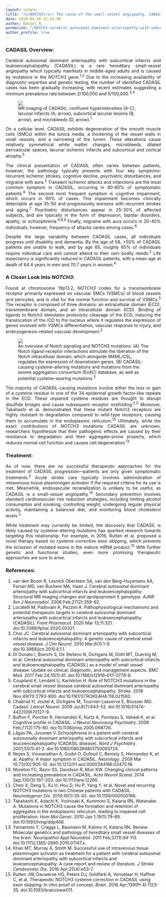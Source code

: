 ```yaml
---
layout: single
title: "<i>NOTCH3</i>: The cause of the small-vessel angiopathy, CADASIL"
date: 2020-04-20 22:41:00
author: Daniel R.
permalink: "/NOTCH3-cerebral-autosomal-dominant-arteriopathy-with-subcortical-infarcts-and-leukoencephalopathy/"
author_profile: true
---
```

### CADASIL Overview:

<div style="text-align: justify"><p> Cerebral autosomal dominant arteriopathy with subcortical infarcts and leukoencephalopathy (CADASIL) is a rare hereditary small-vessel angiopathy which typically manifests in middle-aged adults and is caused by mutations in the <i>NOTCH3</i> gene.<sup>1,2</sup> Due to the increasing availability of diagnostic expertise and genetic testing, the number of identified CADASIL cases has been gradually increasing, with recent estimates suggesting a minimum prevalence rate between 2/100,000 and 5/100,000.<sup>3,4</sup></p></div>

<figure>
  <img src="http://www.ajnr.org/content/ajnr/27/2/359/F1.large.jpg">
    <figcaption> MR imaging of CADASIL: confluent hyperintensities (A-C), lacunar infarcts (A, arrow), subcortical lacunar lesions (B, arrow), and microbleeds (D, arrow).<sup>1</sup></figcaption>
</figure>

<div style="text-align: justify"><p>On a cellular level, CADASIL exhibits degeneration of the smooth muscle cells (SMCs) within the tunica media, a thickening of the vessel walls in small vessels, and a narrowing of the lumen. These alterations cause relatively symmetrical white matter changes, microbleeds, dilated perivascular spaces, lacunar ischemic infarcts and subcortical and cortical atrophy.<sup>5</sup></p>

<p>The clinical presentation of CADASIL often varies between patients, however, the pathology typically presents with four key symptoms: recurrent ischemic strokes, cognitive decline, psychiatric disturbances, and migraine with aura.<sup>2</sup> Transient ischemic attacks and infarctions are the most common symptom in CADASIL, occurring in 60-85% of symptomatic patients.<sup>6</sup> The second most frequent symptom is cognitive impairment, which occurs in 60% of cases. This impairment becomes clinically detectable at age 35-50 and progressively worsens with recurrent strokes and aging.<sup>7</sup> Psychiatric disturbances appear in 25-30% of affected subjects, and are typically in the form of depression, bipolar disorders, apathy, or schizophrenia.<sup>6.8,9</sup> Finally, migraine with aura occurs in 20-40% individuals, however, frequency of attacks varies among cases.<sup>6</sup></p>

<p>Despite the large variability between CADASIL cases, all individuals progress until disability and dementia. By the age of 58, >50% of CADASIL patients are unable to walk, and by age 65, roughly 65% of individuals require individual care and cannot attend to their own bodily needs.<sup>2</sup> Life expectancy is significantly reduced in CADASIL patients, with a mean age at death of 64.4 years in men and 70.7 years in women.<sup>4</sup></p></div>

### A Closer Look Into <i>NOTCH3</i>:

<div style="text-align: justify"><p>Found at chromosome 19p13.2, <i>NOTCH3</i> codes for a transmembrane receptor primarily expressed on vascular SMCs (VSMCs) of blood vessels and pericytes, and is vital for the normal function and survival of VSMCs.<sup>5</sup> The receptor is composed of three domains: an extracellular domain (ECD), transmembrane domain, and an intracellular domain (ICD). Binding of ligands to Notch3 stimulates proteolytic cleavage of the ECD, inducing the translocation of the ICD to the nucleus where it regulates the expression of genes involved with VSMCs differentiation, vascular response to injury, and embryogenesis-related vascular development.<sup>2</sup></p></div>

<figure>
  <img src="https://i.imgur.com/qQUWvxf.jpg">
    <figcaption>An overview of Notch signaling and NOTCH3 mutations. (A) The Notch ligand-receptor interactions stimulate the liberation of the Notch intracellular domain, which alongside MAML/CSL, regulates the expression of downstream genes. (B) CADASIL-causing cysteine-altering mutations and mutations from the exome aggregation consortium (ExAC) database, as well as potential cysteine-sparing mutations.<sup>5</sup></figcaption>
</figure>

<div style="text-align: justify"><p>The majority of CADASIL-causing mutations involve either the loss or gain of a cysteine residue in one of the 34 epidermal growth factor-like repeats in the ECD. These unpaired cysteine residues are thought to disrupt disulfide bridges and cause subsequent receptor misfolding.<sup>2,5</sup> Moreover, Takahashi et al. demonstrated that these mutant Notch3 receptors are highly resistant to degradation compared to wild-type receptors, causing them to accumulate in the endoplasmic reticulum.<sup>12</sup> Ultimately, while the exact contributions of <i>NOTCH3</i> mutations CADASIL are unknown, researchers hypothesize that their pathogenic effects are caused by their resistance to degradation and their aggregate-prone property, which reduces normal cell function and causes cell degeneration.<sup>13</sup></p></div>

### Treatment:

<div style="text-align: justify"><p>As of now, there are no successful therapeutic approaches for the treatment of CADASIL progression—patients are only given symptomatic treatments.<sup>2</sup> Acute stroke care typically involves administration of intravenous tissue plasminogen activator if the required criteria for its use is met. Meanwhile, endovascular recanalization is unlikely to be useful, as CADASIL is a small-vessel angiopathy.<sup>14</sup> Secondary prevention involves standard cardiovascular risk reduction strategies, including limiting alcohol consumption and smoking, controlling weight, undergoing regular physical activity, maintaining a balanced diet, and monitoring blood cholesterol levels.<sup>2</sup><p>

<p>While treatment may currently be limited, the discovery that CADASIL is likely caused by cysteine-altering mutations has sparked research towards targeting this relationship. For example, in 2016, Rutten et al. proposed a novel therapy based on cysteine corrective exon skipping, which prevents the inclusion of mutated exons in the mature mRNA product.<sup>15</sup> With further genetic and functional studies, even more promising therapeutic approaches are sure to arise.</p></div>

### References:

1. van den Boom R, Lesnick Oberstein SA, van den Berg-Huysmans AA, Ferrari MD, van Buchem MA, Haan J. Cerebral autosomal dominant arteriopathy with subcortical infarcts and leukoencephalopathy: Structural MR imaging changes and apolipoprotein E genotype. _AJNR Am J Neuroradiol_. 2006 Feb;27(2):359-62.
2. Locatelli M, Padovani A, Pezzini A. Pathophysiological mechanisms and potential therapeutic targets in cerebral autosomal dominant arteriopathy with subcortical infarcts and leukoencephalopathy (CADASIL). _Front Pharmacol_. 2020 Mar 13;11:321. doi:10.3389/fphar.2020.00321.
3. Choi JC. Cerebral autosomal dominant arteriopathy with subcortical infarcts and leukoencephalopathy: A genetic cause of cerebral small vessel disease. _J Clin Neurol_. 2010 Mar;6(1):1-9. doi:10.3988/jcn.2010.6.1.1.
4. Di Donato I, Bianchi S, De Stefano N, Dichgans M, Dotti MT, Duering M, et al. Cerebral autosomal dominant arteriopathy with subcortical infarcts and leukoencephalopathy (CADASIL) as a model of small vessel disease: Update on clinical, diagnostic, and management aspects. _BMC Med_. 2017 Feb 24;15(1):41. doi:10.1186/s12916-017-0778-8.
5. Coupland K, Lendahl U, Karlström H. Role of NOTCH3 mutations in the cerebral small vessel disease cerebral autosomal dominant arteriopathy with subcortical infarcts and leukoencephalopathy. _Stroke_. 2018 Nov;49(11):2793-800. doi:10.1161/STROKEAHA.118.021560.
6. Chabriat H, Joutel A, Dichgans M, Tournier-Lasserve E, Bousser MG. Cadasil. _Lancet Neurol_. 2009 Jul;8(7):643-53. doi:10.1016/S1474-4422(09)70127-9.
7. Buffon F, Porcher R, Hernandez K, Kurtz A, Pointeau S, Vahedi K, et al. Cognitive profile in CADASIL. _J Neurol Neurosurg Psychiatry_. 2006 Feb;77(2):175-80. doi:10.1136/jnnp.2005.068726.
8. Lågas PA, Juvonen V. Schizophrenia in a patient with cerebral autosomally dominant arteriopathy with subcortical infarcts and leucoencephalopathy (CADASIL disease). _Nord J Psychiatry_. 2001;55(1):41-2. doi:10.1080/080394801750093724.
9. Reyes S, Viswanathan A, Godin O, Dufouil C, Benisty S, Hernandez K, et al. Apathy: A major symptom in CADASIL. _Neurology_. 2009 Mar 10;72(10):905-10. doi:10.1212/01.wnl.0000344166.03470.f8.
10. Moreton FC, Razvi SS, Davidson R, Muir KW. Changing clinical patterns and increasing prevalence in CADASIL. _Acta Neurol Scand_. 2014 Sep;130(3):197-203. doi:10.1111/ane.12266.
11. Chen X, Deng S, Xu H, Hou D, Hu P, Yang Y, et al. Novel and recurring NOTCH3 mutations in two Chinese patients with CADASIL. _Neurodegener Dis_. 2019;19(1):35-42. doi:10.1159/000500166.
12. Takahashi K, Adachi K, Yoshizaki K, Kunimoto S, Kalaria RN, Watanabe A. Mutations in NOTCH3 cause the formation and retention of aggregates in the endoplasmic reticulum, leading to impaired cell proliferation. _Hum Mol Genet_. 2010 Jan 1;19(1):79-89. doi:10.1093/hmg/ddp468.
13. Yamamoto Y, Craggs L, Baumann M, Kalimo H, Kalaria RN. Review: Molecular genetics and pathology of hereditary small vessel diseases of the brain. _Neuropathol Appl Neurobiol_. 2011 Feb;37(1):94-113. doi:10.1111/j.1365-2990.2010.01147.x.
14. Khan MT, Murray A, Smith M. Successful use of intravenous tissue plasminogen activator as treatment for a patient with cerebral autosomal dominant arteriopathy with subcortical infarcts and leukoencephalopathy: A case report and review of literature. _J Stroke Cerebrovasc Dis_. 2016 Apr;25(4):e53-7.
15. Rutten JW, Dauwerse HG, Peters DJ, Goldfarb A, Venselaar H, Haffner C, et al. Therapeutic NOTCH3 cysteine correction in CADASIL using exon skipping: In vitro proof of concept. _Brain_. 2016 Apr;139(Pt 4):1123-35. doi:10.1093/brain/aww011.
